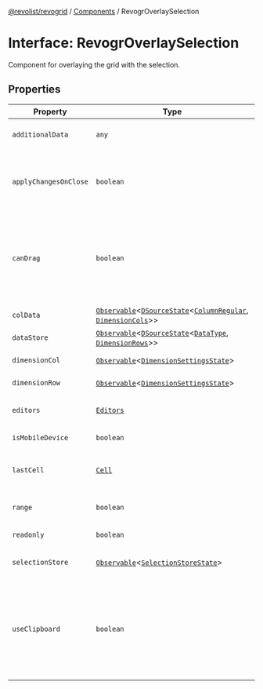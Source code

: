 [@revolist/revogrid](README.md) / [Components](Namespace.Components.md) / RevogrOverlaySelection

# Interface: RevogrOverlaySelection

Component for overlaying the grid with the selection.

## Properties

| Property | Type | Description | Defined in |
| ------ | ------ | ------ | ------ |
| `additionalData` | `any` | Additional data to pass to renderer. | [src/components.d.ts:523](https://github.com/revolist/revogrid/blob/0ab93afcbb5b98b002edc76b162fc6cdefa047cd/src/components.d.ts#L523) |
| `applyChangesOnClose` | `boolean` | If true applys changes when cell closes if not Escape. | [src/components.d.ts:527](https://github.com/revolist/revogrid/blob/0ab93afcbb5b98b002edc76b162fc6cdefa047cd/src/components.d.ts#L527) |
| `canDrag` | `boolean` | Enable revogr-order-editor component (read more in revogr-order-editor component). Allows D&D. | [src/components.d.ts:531](https://github.com/revolist/revogrid/blob/0ab93afcbb5b98b002edc76b162fc6cdefa047cd/src/components.d.ts#L531) |
| `colData` | [`Observable`](TypeAlias.Observable.md)\<[`DSourceState`](TypeAlias.DSourceState.md)\<[`ColumnRegular`](Interface.ColumnRegular.md), [`DimensionCols`](TypeAlias.DimensionCols.md)\>\> | Column data store. | [src/components.d.ts:535](https://github.com/revolist/revogrid/blob/0ab93afcbb5b98b002edc76b162fc6cdefa047cd/src/components.d.ts#L535) |
| `dataStore` | [`Observable`](TypeAlias.Observable.md)\<[`DSourceState`](TypeAlias.DSourceState.md)\<[`DataType`](TypeAlias.DataType.md), [`DimensionRows`](TypeAlias.DimensionRows.md)\>\> | Row data store. | [src/components.d.ts:539](https://github.com/revolist/revogrid/blob/0ab93afcbb5b98b002edc76b162fc6cdefa047cd/src/components.d.ts#L539) |
| `dimensionCol` | [`Observable`](TypeAlias.Observable.md)\<[`DimensionSettingsState`](Interface.DimensionSettingsState.md)\> | Dimension settings X. | [src/components.d.ts:543](https://github.com/revolist/revogrid/blob/0ab93afcbb5b98b002edc76b162fc6cdefa047cd/src/components.d.ts#L543) |
| `dimensionRow` | [`Observable`](TypeAlias.Observable.md)\<[`DimensionSettingsState`](Interface.DimensionSettingsState.md)\> | Dimension settings Y. | [src/components.d.ts:547](https://github.com/revolist/revogrid/blob/0ab93afcbb5b98b002edc76b162fc6cdefa047cd/src/components.d.ts#L547) |
| `editors` | [`Editors`](TypeAlias.Editors.md) | Custom editors register. | [src/components.d.ts:551](https://github.com/revolist/revogrid/blob/0ab93afcbb5b98b002edc76b162fc6cdefa047cd/src/components.d.ts#L551) |
| `isMobileDevice` | `boolean` | Is mobile view mode. | [src/components.d.ts:555](https://github.com/revolist/revogrid/blob/0ab93afcbb5b98b002edc76b162fc6cdefa047cd/src/components.d.ts#L555) |
| `lastCell` | [`Cell`](Interface.Cell.md) | Last real coordinates positions + 1. | [src/components.d.ts:559](https://github.com/revolist/revogrid/blob/0ab93afcbb5b98b002edc76b162fc6cdefa047cd/src/components.d.ts#L559) |
| `range` | `boolean` | Range selection allowed. | [src/components.d.ts:563](https://github.com/revolist/revogrid/blob/0ab93afcbb5b98b002edc76b162fc6cdefa047cd/src/components.d.ts#L563) |
| `readonly` | `boolean` | Readonly mode. | [src/components.d.ts:567](https://github.com/revolist/revogrid/blob/0ab93afcbb5b98b002edc76b162fc6cdefa047cd/src/components.d.ts#L567) |
| `selectionStore` | [`Observable`](TypeAlias.Observable.md)\<[`SelectionStoreState`](TypeAlias.SelectionStoreState.md)\> | Selection, range, focus. | [src/components.d.ts:571](https://github.com/revolist/revogrid/blob/0ab93afcbb5b98b002edc76b162fc6cdefa047cd/src/components.d.ts#L571) |
| `useClipboard` | `boolean` | Enable revogr-clipboard component (read more in revogr-clipboard component). Allows copy/paste. | [src/components.d.ts:575](https://github.com/revolist/revogrid/blob/0ab93afcbb5b98b002edc76b162fc6cdefa047cd/src/components.d.ts#L575) |
